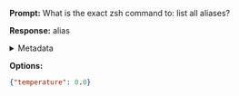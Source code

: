 **Prompt:**
What is the exact zsh command to: list all aliases?

**Response:**
alias

<details><summary>Metadata</summary>

- Duration: 1304 ms
- Datetime: 2023-08-16T07:54:11.637845
- Model: gpt-3.5-turbo-0613

</details>

**Options:**
```json
{"temperature": 0.0}
```

